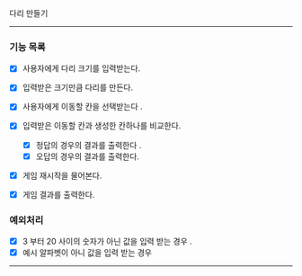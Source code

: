 다리 만들기

--- 
### 기능 목록

- [x] 사용자에게 다리 크기를 입력받는다.
- [x] 입력받은 크기만큼 다리를 만든다.

- [x] 사용자에게 이동할 칸을 선택받는다 .
- [x] 입력받은 이동할 칸과 생성한 칸하나를 비교한다.
    - [x] 정답의 경우의 결과를 출력한다 . 
    - [x] 오답의 경우의 결과를 출력한다.

- [x] 게임 재시작을 물어본다.
- [x] 게임 결과를 출력한다.
### 예외처리 
- [x] 3 부터 20 사이의 숫자가 아닌 값을 입력 받는 경우 .
- [x] 예시 알파벳이 아니 값을 입력 받는 경우
 --- 

